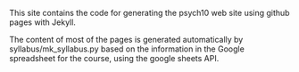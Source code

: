 This site contains the code for generating the psych10 web site using github pages with Jekyll.

The content of most of the pages is generated automatically by syllabus/mk_syllabus.py based on the information in the Google spreadsheet for the course, using the google sheets API.
